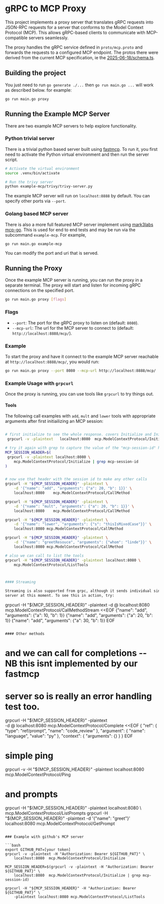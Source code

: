 # gRPC to MCP Proxy

This project implements a proxy server that translates gRPC requests into JSON-RPC requests for a server that conforms to the Model Context Protocol (MCP). This allows gRPC-based clients to communicate with MCP-compatible servers seamlessly.

The proxy handles the gRPC service defined in `proto/mcp.proto` and forwards the requests to a configured MCP endpoint. The protos there were derived from the current MCP specification, ie the [2025-06-18/schema.ts](https://github.com/modelcontextprotocol/modelcontextprotocol/blob/main/schema/2025-06-18/schema.ts).

## Building the project

You just need to run `go generate ./...` then `go run main.go ...` will work as described below. for example:

```
go run main.go proxy
```

## Running the Example MCP Server

There are two example MCP servers to help explore functionality.

### Python trivial server
There is a trivial python based server built using [fastmcp](https://gofastmcp.com/). To run it, you first need to activate the Python virtual environment and then run the server script.

```bash
# Activate the virtual environment
source .venv/bin/activate

# Run the trivy server
python example-mcp/trivy/trivy-server.py
```

The example MCP server will run on `localhost:8888` by default. You can specify 
other ports via `--port`.

### Golang based MCP server

There is also a more full featured MCP server implement using [mark3labs mcp-go](https://github.com/mark3labs/mcp-go). This is used for end to end tests and may be run via the subcommand `example-mcp`. For example, 


```
go run main.go example-mcp
```
You can modify the port and uri that is served.


## Running the Proxy

Once the example MCP server is running, you can run the proxy in a separate terminal. The proxy will start and listen for incoming gRPC connections on the specified port.

```bash
go run main.go proxy [flags]
```

### Flags

*  `--port`: The port for the gRPC proxy to listen on (default: `8080`).
*  `--mcp-url`: The url for the MCP server to connect to (default: `http://localhost:8888/mcp/`).

### Example

To start the proxy and have it connect to the example MCP server reachable at 
`http://localhost:8888/mcp/`, you would run:


```bash
go run main.go proxy --port 8080 --mcp-url http://localhost:8888/mcp/
```

### Example Usage with `grpcurl`

Once the proxy is running, you can use tools like `grpcurl` to try things out. 

#### Tools

The following call examples with `add`, `mult` and `lower` tools with appropriate 
arguments after first initiailizing an MCP session:


```bash

# first initialize to see the whole response. covers Initialize and Initialized
 grpcurl -v -plaintext   localhost:8080  mcp.ModelContextProtocol/Initialize

# try it again with grep to capture the value of the "mcp-session-id" header line
MCP_SESSION_HEADER=$(
 grpcurl -v -plaintext localhost:8080 \
    mcp.ModelContextProtocol/Initialize | grep mcp-session-id
)


# now use that header with the session id to make any other calls
grpcurl -H "${MCP_SESSION_HEADER}" -plaintext \
    -d '{"name": "add", "arguments": {"a": 20, "b": 1}}' \
    localhost:8080    mcp.ModelContextProtocol/CallMethod

grpcurl -H "${MCP_SESSION_HEADER}" -plaintext \
    -d '{"name": "mult", "arguments": {"a": 20, "b": 1}}' \
    localhost:8080    mcp.ModelContextProtocol/CallMethod

grpcurl -H "${MCP_SESSION_HEADER}" -plaintext \
    -d '{"name": "lower", "arguments": {"s": "thisIsMixedCase"}}' \
    localhost:8080 mcp.ModelContextProtocol/CallMethod

grpcurl -H "${MCP_SESSION_HEADER}" -plaintext \
    -d '{"name": "greetResouce", "arguments": {"whom": "linde"}}' \
    localhost:8080 mcp.ModelContextProtocol/CallMethod

# also we can call to list the tools
grpcurl -H "${MCP_SESSION_HEADER}" -plaintext localhost:8080 \
    mcp.ModelContextProtocol/ListTools



#### Streaming

Streaming is also supported from grpc, although it sends individual single calls to the grpc 
server at this moment. To see this in action, try:

```
grpcurl -H "${MCP_SESSION_HEADER}" -plaintext -d @ localhost:8080 mcp.ModelContextProtocol/CallMethodStream <<EOF
{"name": "add", "arguments": {"a": 10, "b": 1}}
{"name": "add", "arguments": {"a": 20, "b": 1}}
{"name": "add", "arguments": {"a": 30, "b": 1}}
EOF
```

#### Other methods

```

# and we can call for completions -- NB this isnt implemented by our fastmcp
# server so is really an error handling test too.
grpcurl -H "${MCP_SESSION_HEADER}" -plaintext \
    -d @ localhost:8080 mcp.ModelContextProtocol/Complete <<EOF
{
    "ref": {
      "type": "ref/prompt",
      "name": "code_review"
    },
    "argument": {
      "name": "language",
      "value": "py"
    },
    "context": {
        "arguments": {}
    }
}
EOF

# simple ping
grpcurl -v -H "${MCP_SESSION_HEADER}" -plaintext localhost:8080 \
    mcp.ModelContextProtocol/Ping

# and prompts
grpcurl -H "${MCP_SESSION_HEADER}" -plaintext  localhost:8080 \
    mcp.ModelContextProtocol/ListPrompts
grpcurl -H "${MCP_SESSION_HEADER}" -plaintext -d '{"name": "greet"}' \
    localhost:8080    mcp.ModelContextProtocol/GetPrompt

```

### Example with github's MCP server

```bash
export GITHUB_PAT=[your token]
grpcurl -v -plaintext -H "Authorization: Bearer ${GITHUB_PAT}" \ 
    localhost:8080  mcp.ModelContextProtocol/Initialize

MCP_SESSION_HEADER=$(grpcurl -v -plaintext -H "Authorization: Bearer ${GITHUB_PAT}" \
    localhost:8080  mcp.ModelContextProtocol/Initialize | grep mcp-session-id)

grpcurl -H "${MCP_SESSION_HEADER}" -H "Authorization: Bearer ${GITHUB_PAT}" \
    -plaintext localhost:8080 mcp.ModelContextProtocol/ListTools
```

